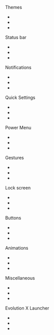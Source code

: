 Themes

-
-
-

Status bar

-
-
-

Notifications

-
-
-

Quick Settings

-
-
-

Power Menu

-
-
-

Gestures

-
-
-

Lock screen

-
-
-

Buttons

-
-
-

Animations

-
-
-

Miscellaneous

-
-
-

Evolution X Launcher

-
-
-
